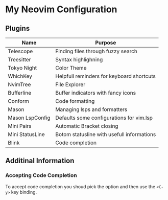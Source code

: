# My Neovim Configuration

## Plugins

| Name            | Purpose                                    |
| --------------- | ------------------------------------------ |
| Telescope       | Finding files through fuzzy search         |
| Treesitter      | Syntax highlighning                        |
| Tokyo Night     | Color Theme                                |
| WhichKey        | Helpfull reminders for keyboard shortcuts  |
| NvimTree        | File Explorer                              |
| Bufferline      | Buffer indicators with fancy icons         |
| Conform         | Code formatting                            |
| Mason           | Managing lsps and formatters               |
| Mason LspConfig | Defaults some configurations for vim.lsp   |
| Mini Pairs      | Automatic Bracket closing                  |
| Mini StatusLine | Botom statusline with usefull informations |
| Blink           | Code completion                            |

## Additinal Information

### Accepting Code Completion

To accept code completion you shoud pick the option and then use the `<C-y>` key binding.
